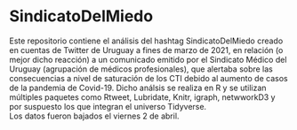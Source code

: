 # SindicatoDelMiedo
Este repositorio contiene el análisis del hashtag SindicatoDelMiedo creado en cuentas de Twitter de Uruguay a fines de marzo de 2021, en relación (o mejor dicho reacción) a un comunicado emitido por el Sindicato Médico del Uruguay (agrupación de médicos profesionales), que alertaba sobre las consecuencias a nivel de saturación de los CTI debido al aumento de casos de la pandemia de Covid-19. 
Dicho análsis se realiza en R y se utilizan múltiples paquetes como Rtweet, Lubridate, Knitr, igraph, netwworkD3 y por suspuesto los que integran el universo Tidyverse.  
Los datos fueron bajados el viernes 2 de abril.
